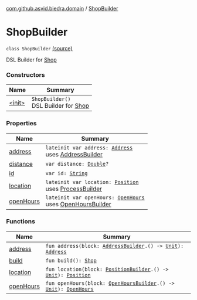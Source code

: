 [com.github.asvid.biedra.domain](../index.md) / [ShopBuilder](./index.md)

# ShopBuilder

`class ShopBuilder` [(source)](https://github.com/asvid/GdzieTaBiedra/tree/master/domain/src/main/java/com/github/asvid/biedra/domain/Shop.kt#L38)

DSL Builder for [Shop](../-shop/index.md)

### Constructors

| Name | Summary |
|---|---|
| [&lt;init&gt;](-init-.md) | `ShopBuilder()`<br>DSL Builder for [Shop](../-shop/index.md) |

### Properties

| Name | Summary |
|---|---|
| [address](address.md) | `lateinit var address: `[`Address`](../-address/index.md)<br>uses [AddressBuilder](../-address-builder/index.md) |
| [distance](distance.md) | `var distance: `[`Double`](https://kotlinlang.org/api/latest/jvm/stdlib/kotlin/-double/index.html)`?` |
| [id](id.md) | `var id: `[`String`](https://kotlinlang.org/api/latest/jvm/stdlib/kotlin/-string/index.html) |
| [location](location.md) | `lateinit var location: `[`Position`](../-position/index.md)<br>uses [ProcessBuilder](https://developer.android.com/reference/java/lang/ProcessBuilder.html) |
| [openHours](open-hours.md) | `lateinit var openHours: `[`OpenHours`](../-open-hours/index.md)<br>uses [OpenHoursBuilder](../-open-hours-builder/index.md) |

### Functions

| Name | Summary |
|---|---|
| [address](address.md) | `fun address(block: `[`AddressBuilder`](../-address-builder/index.md)`.() -> `[`Unit`](https://kotlinlang.org/api/latest/jvm/stdlib/kotlin/-unit/index.html)`): `[`Address`](../-address/index.md) |
| [build](build.md) | `fun build(): `[`Shop`](../-shop/index.md) |
| [location](location.md) | `fun location(block: `[`PositionBuilder`](../-position-builder/index.md)`.() -> `[`Unit`](https://kotlinlang.org/api/latest/jvm/stdlib/kotlin/-unit/index.html)`): `[`Position`](../-position/index.md) |
| [openHours](open-hours.md) | `fun openHours(block: `[`OpenHoursBuilder`](../-open-hours-builder/index.md)`.() -> `[`Unit`](https://kotlinlang.org/api/latest/jvm/stdlib/kotlin/-unit/index.html)`): `[`OpenHours`](../-open-hours/index.md) |
